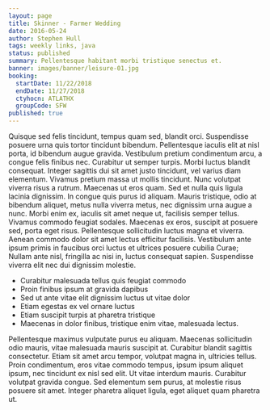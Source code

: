```yaml
---
layout: page
title: Skinner - Farmer Wedding
date: 2016-05-24
author: Stephen Hull
tags: weekly links, java
status: published
summary: Pellentesque habitant morbi tristique senectus et.
banner: images/banner/leisure-01.jpg
booking:
  startDate: 11/22/2018
  endDate: 11/27/2018
  ctyhocn: ATLATHX
  groupCode: SFW
published: true
---
```

Quisque sed felis tincidunt, tempus quam sed, blandit orci. Suspendisse posuere urna quis tortor tincidunt bibendum. Pellentesque iaculis elit at nisl porta, id bibendum augue gravida. Vestibulum pretium condimentum arcu, a congue felis finibus nec. Curabitur ut semper turpis. Morbi luctus blandit consequat. Integer sagittis dui sit amet justo tincidunt, vel varius diam elementum. Vivamus pretium massa ut mollis tincidunt. Nunc volutpat viverra risus a rutrum. Maecenas ut eros quam. Sed et nulla quis ligula lacinia dignissim. In congue quis purus id aliquam. Mauris tristique, odio at bibendum aliquet, metus nulla viverra metus, nec dignissim urna augue a nunc. Morbi enim ex, iaculis sit amet neque ut, facilisis semper tellus.
Vivamus commodo feugiat sodales. Maecenas ex eros, suscipit at posuere sed, porta eget risus. Pellentesque sollicitudin luctus magna et viverra. Aenean commodo dolor sit amet lectus efficitur facilisis. Vestibulum ante ipsum primis in faucibus orci luctus et ultrices posuere cubilia Curae; Nullam ante nisl, fringilla ac nisi in, luctus consequat sapien. Suspendisse viverra elit nec dui dignissim molestie.

* Curabitur malesuada tellus quis feugiat commodo
* Proin finibus ipsum at gravida dapibus
* Sed ut ante vitae elit dignissim luctus ut vitae dolor
* Etiam egestas ex vel ornare luctus
* Etiam suscipit turpis at pharetra tristique
* Maecenas in dolor finibus, tristique enim vitae, malesuada lectus.

Pellentesque maximus vulputate purus eu aliquam. Maecenas sollicitudin odio mauris, vitae malesuada mauris suscipit at. Curabitur blandit sagittis consectetur. Etiam sit amet arcu tempor, volutpat magna in, ultricies tellus. Proin condimentum, eros vitae commodo tempus, ipsum ipsum aliquet ipsum, nec tincidunt ex nisl sed elit. Ut vitae interdum mauris. Curabitur volutpat gravida congue. Sed elementum sem purus, at molestie risus posuere sit amet. Integer pharetra aliquet ligula, eget aliquet quam pharetra ut.
